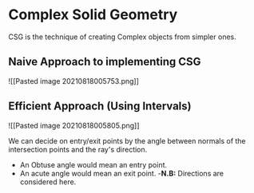 # Complex Solid Geometry
CSG is the technique of creating Complex objects from simpler ones.

## Naive Approach to implementing CSG
![[Pasted image 20210818005753.png]]

## Efficient Approach (Using Intervals)
![[Pasted image 20210818005805.png]]

We can decide on entry/exit points by the angle between normals of the intersection points and the ray's direction.
- An Obtuse angle would mean an entry point.
- An acute angle would mean an exit point.
-**N.B:** Directions are considered here.